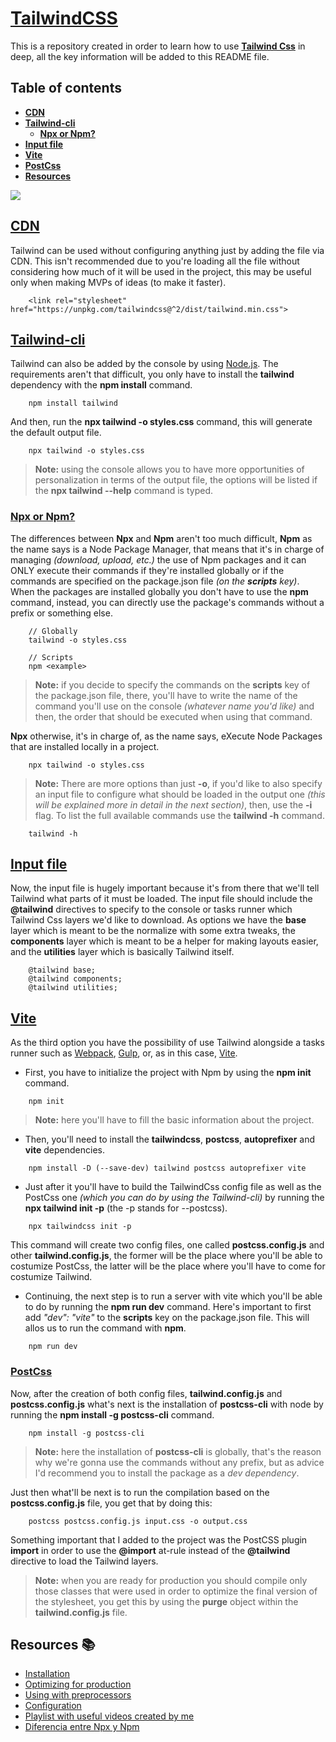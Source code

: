 # [**TailwindCSS**](tailwindcss.com/docs/installation)
This is a repository created in order to learn how to use [**Tailwind Css**](https://tailwindcss.com) in deep, all the key information will be added to this README file.

## Table of contents
- [**CDN**](#cdn)
- [**Tailwind-cli**](#tailwind-cli)
    - [**Npx or Npm?**](#npx-or-npm)
- [**Input file**](#input-file)
- [**Vite**](#vite)
- [**PostCss**](#postcss)
- [**Resources**](#resources)

![](https://laravelnews.imgix.net/images/tailwindcss.png?ixlib=php-3.3.1)

## [**CDN**](https://tailwindcss.com/docs/installation#using-tailwind-via-cdn) 
Tailwind can be used without configuring anything just by adding the file via CDN. This isn't recommended due to you're loading all the file without considering how much of it will be used in the project, this may be useful only when making MVPs of ideas (to make it faster).

```
    <link rel="stylesheet" href="https://unpkg.com/tailwindcss@^2/dist/tailwind.min.css"> 
```

## [**Tailwind-cli**](https://tailwindcss.com/docs/installation#using-tailwind-cli)
Tailwind can also be added by the console by using [Node.js](https://nodejs.org/en/). The requirements aren't that difficult, you only have to install the **tailwind** dependency with the **npm install** command.

```
    npm install tailwind
```

And then, run the **npx tailwind -o styles.css** command, this will generate the default output file.

```
    npx tailwind -o styles.css
```

> **Note:** using the console allows you to have more opportunities of personalization in terms of the output file, the options will be listed if the **npx tailwind --help** command is typed.

### [**Npx or Npm?**](https://www.it-swarm-es.com/es/javascript/diferencia-entre-npx-y-npm/838393291/)
The differences between **Npx** and **Npm** aren't too much difficult, **Npm** as the name says is a Node Package Manager, that means that it's in charge of managing *(download, upload, etc.)* the use of Npm packages and it can ONLY execute their commands if they're installed globally or if the commands are specified on the package.json file *(on the **scripts** key)*. When the packages are installed globally you don't have to use the **npm** command, instead, you can directly use the package's commands without a prefix or something else.

```
    // Globally
    tailwind -o styles.css
```
```
    // Scripts
    npm <example> 
```

> **Note:** if you decide to specify the commands on the **scripts** key of the package.json file, there, you'll have to write the name of the command you'll use on the console *(whatever name you'd like)* and then, the order that should be executed when using that command.

**Npx** otherwise, it's in charge of, as the name says, eXecute Node Packages that are installed locally in a project.

```
    npx tailwind -o styles.css
```

> **Note:** There are more options than just **-o**, if you'd like to also specify an input file to configure what should be loaded in the output one *(this will be explained more in detail in the next section)*, then, use the **-i** flag. To list the full available commands use the **tailwind -h** command.

```
    tailwind -h
```

## [**Input file**]()
Now, the input file is hugely important because it's from there that we'll tell Tailwind what parts of it must be loaded.
The input file should include the **@tailwind** directives to specify to the console or tasks runner which Tailwind Css layers we'd like to download. As options we have the **base** layer which is meant to be the normalize with some extra tweaks, the **components** layer which is meant to be a helper for making layouts easier, and the **utilities** layer which is basically Tailwind itself.

```
    @tailwind base;
    @tailwind components;
    @tailwind utilities;
```

## [**Vite**](https://vitejs.dev/guide/)
As the third option you have the possibility of use Tailwind alongside a tasks runner such as [Webpack](https://webpack.js.org), [Gulp](https://gulpjs.com), or, as in this case, [Vite](https://vitejs.dev).

* First, you have to initialize the project with Npm by using the **npm init** command.

``` 
    npm init
```

> **Note:** here you'll have to fill the basic information about the project.

* Then, you'll need to install the **tailwindcss**, **postcss**, **autoprefixer** and **vite** dependencies.

```
    npm install -D (--save-dev) tailwind postcss autoprefixer vite
```

* Just after it you'll have to build the TailwindCss config file as well as the PostCss one *(which you can do by using the Tailwind-cli)* by running the **npx tailwind init -p** (the -p stands for --postcss).

```
    npx tailwindcss init -p
```

This command will create two config files, one called **postcss.config.js** and other **tailwind.config.js**, the former will be the place where you'll be able to costumize PostCss, the latter will be the place where you'll have to come for costumize Tailwind.

* Continuing, the next step is to run a server with vite which you'll be able to do by running the **npm run dev** command. Here's important to first add *"dev": "vite"* to the **scripts** key on the package.json file. This will allos us to run the command with **npm**.

```
    npm run dev
```

### [**PostCss**]()
Now, after the creation of both config files, **tailwind.config.js** and **postcss.config.js** what's next is the installation of **postcss-cli** with node by running the **npm install -g postcss-cli** command.

```
    npm install -g postcss-cli
```

> **Note:** here the installation of **postcss-cli** is globally, that's the reason why we're gonna use the commands without any prefix, but as advice I'd recommend you to install the package as a *dev dependency*.

Just then what'll be next is to run the compilation based on the **postcss.config.js** file, you get that by doing this:

```
    postcss postcss.config.js input.css -o output.css 
```

Something important that I added to the project was the PostCSS plugin **import** in order to use the **@import** at-rule instead of the **@tailwind** directive to load the Tailwind layers.

> **Note:** when you are ready for production you should compile only those classes that were used in order to optimize the final version of the stylesheet, you get this by using the **purge** object within the **tailwind.config.js** file.

## Resources 📚
- [Installation](https://tailwindcss.com/docs/installation)
- [Optimizing for production](https://tailwindcss.com/docs/optimizing-for-production)
- [Using with preprocessors](https://tailwindcss.com/docs/using-with-preprocessors)
- [Configuration](https://tailwindcss.com/docs/configuration)
- [Playlist with useful videos created by me](https://web.flow.opera.com/ext/v1/index-f24f6cbdb366dc16a38b9c0050050743c876df97b714286d87fec8621b0785d1.html)
- [Diferencia entre Npx y Npm](https://www.it-swarm-es.com/es/javascript/diferencia-entre-npx-y-npm/838393291/)